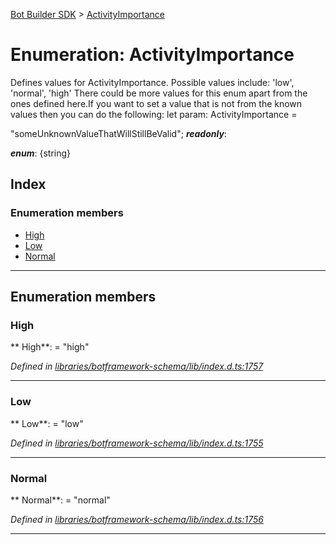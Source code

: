 [Bot Builder SDK](../README.md) > [ActivityImportance](../enums/botbuilder.activityimportance.md)



# Enumeration: ActivityImportance


Defines values for ActivityImportance. Possible values include: 'low', 'normal', 'high' There could be more values for this enum apart from the ones defined here.If you want to set a value that is not from the known values then you can do the following: let param: ActivityImportance =

<activityimportance>"someUnknownValueThatWillStillBeValid";</activityimportance>
*__readonly__*: 

*__enum__*: {string}


## Index

### Enumeration members

* [High](botbuilder.activityimportance.md#high)
* [Low](botbuilder.activityimportance.md#low)
* [Normal](botbuilder.activityimportance.md#normal)



---
## Enumeration members
<a id="high"></a>

###  High

** High**:    = "high"

*Defined in [libraries/botframework-schema/lib/index.d.ts:1757](https://github.com/Microsoft/botbuilder-js/blob/99f6a4a/libraries/botframework-schema/lib/index.d.ts#L1757)*





___

<a id="low"></a>

###  Low

** Low**:    = "low"

*Defined in [libraries/botframework-schema/lib/index.d.ts:1755](https://github.com/Microsoft/botbuilder-js/blob/99f6a4a/libraries/botframework-schema/lib/index.d.ts#L1755)*





___

<a id="normal"></a>

###  Normal

** Normal**:    = "normal"

*Defined in [libraries/botframework-schema/lib/index.d.ts:1756](https://github.com/Microsoft/botbuilder-js/blob/99f6a4a/libraries/botframework-schema/lib/index.d.ts#L1756)*





___


